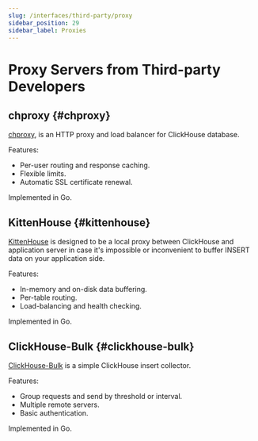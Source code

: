 ```yaml
---
slug: /interfaces/third-party/proxy
sidebar_position: 29
sidebar_label: Proxies
---
```


# Proxy Servers from Third-party Developers

## chproxy {#chproxy}

[chproxy](https://github.com/Vertamedia/chproxy), is an HTTP proxy and load balancer for ClickHouse database.

Features:

- Per-user routing and response caching.
- Flexible limits.
- Automatic SSL certificate renewal.

Implemented in Go.

## KittenHouse {#kittenhouse}

[KittenHouse](https://github.com/VKCOM/kittenhouse) is designed to be a local proxy between ClickHouse and application server in case it's impossible or inconvenient to buffer INSERT data on your application side.

Features:

- In-memory and on-disk data buffering.
- Per-table routing.
- Load-balancing and health checking.

Implemented in Go.

## ClickHouse-Bulk {#clickhouse-bulk}

[ClickHouse-Bulk](https://github.com/nikepan/clickhouse-bulk) is a simple ClickHouse insert collector.

Features:

- Group requests and send by threshold or interval.
- Multiple remote servers.
- Basic authentication.

Implemented in Go.
